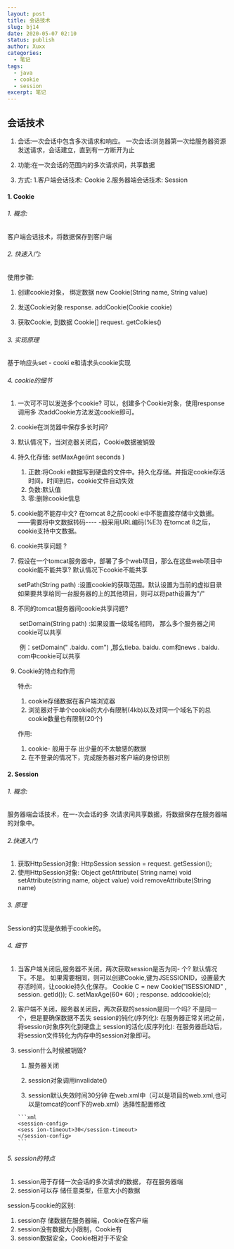 ```yaml
---
layout: post
title: 会话技术
slug: bj14
date: 2020-05-07 02:10
status: publish
author: Xuxx
categories: 
  - 笔记
tags: 
  - java
  - cookie
  - session
excerpt: 笔记
---
```


## 会话技术

1. 会话:一次会话中包含多次请求和响应。
   		一次会话:浏览器第一次给服务器资源发送请求，会话建立，直到有一方断开为止

2. 功能:在一次会话的范围内的多次请求间，共享数据

3. 方式:
   1.客户端会话技术: Cookie
   2.服务器端会话技术: Session

#### 1. Cookie

###### 1. 概念:

客户端会话技术，将数据保存到客户端

###### 2. 快速入门:

使用步骤:

1. 创建cookie对象， 绑定数据
   new Cookie(String name, String value)

2. 发送Cookie对象
   response. addCookie(Cookie cookie)
3. 获取Cookie, 到数据
   Cookie[] request. getColkies()

###### 3. 实现原理

基于响应头set - cooki e和请求头cookie实现

###### 4. cookie的细节

1.  一次可不可以发送多个cookie?
    可以，创建多个Cookie对象，使用response调用多 次addCookie方法发送cookie即可。
2.  cookie在浏览器中保存多长时间?
  1. 默认情况下，当浏览器关闭后，Cookie数据被销毁
  2. 持久化存储:
     setMaxAge(int seconds )
     1. 正数:将Cooki e数据写到硬盘的文件中。持久化存储。并指定cookie存活时间，时间到后，cookie文件自动失效
     2. 负数:默认值
     3. 零:删除cookie信息

3. cookie能不能存中文?
   在tomcat 8之前cooki e中不能直接存储中文数据。 ——需要将中文数据转码---- -般采用URL编码(%E3)
   在tomcat 8之后，cookie支持中文数据。

4. cookie共享问题 ?

  1. 假设在一个tomcat服务器中，部署了多个web项目，那么在这些web项目中cookie能不能共享?
                默认情况下cookie不能共享

     setPath(String path) :设置cookie的获取范围。默认设置为当前的虚拟目录
               如果要共享给同一台服务器的上的其他项目，则可以将path设置为"/" 

  2. 不同的tomcat服务器间cookie共享问题?

     ​		setDomain(String path) :如果设置一级域名相同， 那么多个服务器之间cookie可以共享

     ​		例：setDomain(" .baidu. com") ,那么tieba. baidu. com和news . baidu. com中cookie可以共享

5. Cookie的特点和作用

   特点:
   1. cookie存储数据在客户端浏览器
   2. 浏览器对于单个cookie的大小有限制(4kb)以及对同一个域名下的总cookie数量也有限制(20个)

   作用:

   1. cookie- 般用于存 出少量的不太敏感的数据
   2. 在不登录的情况下，完成服务器对客户端的身份识别

#### 2. Session

###### 1. 概念:

服务器端会话技术，在一-次会话的多 次请求间共享数据，将数据保存在服务器端的对象中。

###### 2.快速入门

1. 获取HttpSession对象:
   HttpSession session = request. getSession();
2. 使用HttpSession对象:
   Object getAttribute( String name)
   void setAttribute(string name, object value)
   void removeAttribute(String name)

###### 3. 原理

Session的实现是依赖于cookie的。

###### 4. 细节

1. 当客户端关闭后,服务器不关闭，两次获取session是否为同- 个?
   默认情况下。不是。
   如果需要相同，则可以创建Cookie,键为JSESSIONID，设置最大存活时间，让cookie持久化保存。
   Cookie C = new Cookie("ISESSIONID" , session. getId());
   C. setMaxAge(60* 60) ;
   response. addcookie(c);
   
2. 客户端不关闭，服务器关闭后，两次获取的session是同一个吗?
   		        不是同一个，但是要确保数据不丢失
   session的钝化(序列化):
   		在服务器正常关闭之前，将session对象序列化到硬盘上
   session的活化(反序列化):
    	  在服务器启动后，将session文件转化为内存中的session对象即可。

3. session什么时候被销毁?

     1. 服务器关闭

     2. session对象调用invalidate()

     3. session默认失效时间30分钟
         在web.xml中（可以是项目的web.xml,也可以是tomcat的conf下的web.xml）选择性配置修改

       ```xml
       <session-config>
       <sess ion-timeout>30</session-timeout>
       </session-config>
       ```

###### 5. session的特点

1. session用于存储一次会话的多次请求的数据， 存在服务器端
2. session可以存 储任意类型，任意大小的数据

session与cookie的区别:

1. session存 储数据在服务器端，Cookie在客户端
2. session没有数据大小限制，Cookie有
3. session数据安全，Cookie相对于不安全